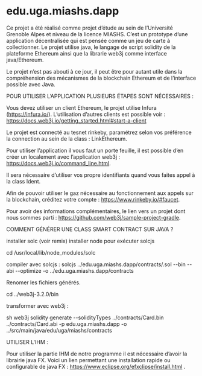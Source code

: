 # edu.uga.miashs.dapp

Ce projet a été réalisé comme projet d’étude au sein de l’Université Grenoble Alpes et niveau de la licence MIASHS. C’est un prototype d’une application décentralisée qui est pensée comme un jeu de carte à collectionner. Le projet utilise java, le langage de script solidity de la plateforme Ethereum ainsi que la librarie web3j comme interface java/Ethereum.

Le projet n’est pas abouti à ce jour, il peut être pour autant utile dans la compréhension des mécanismes de la blockchain Ethereum et de l’interface possible avec Java.

POUR UTILISER L’APPLICATION PLUSIEURS ÉTAPES SONT NÉCESSAIRES :

Vous devez utiliser un client Ethereum, le projet utilise Infura (https://infura.io/).
L’utilisation d’autres clients est possible voir : https://docs.web3j.io/getting_started.html#start-a-client

Le projet est connecté au tesnet rinkeby, paramétrez selon vos préférence la connection au sein de la class : LinkEthereum.


Pour utiliser l’application il vous faut un porte feuille, il est possible d’en créer un localement avec l’application web3j : https://docs.web3j.io/command_line.html.

Il sera nécessaire d’utiliser vos propre identifiants quand vous faites appel à la class Ident.

Afin de pouvoir utiliser le gaz nécessaire au fonctionnement aux appels sur la blockchain, créditez votre compte : https://www.rinkeby.io/#faucet.

Pour avoir des informations complémentaires, le lien vers un projet dont nous sommes parti : https://github.com/web3j/sample-project-gradle.


COMMENT GÉNÉRER UNE CLASS SMART CONTRACT SUR JAVA ?

installer solc (voir remix)
installer node pour exécuter solcjs

cd /usr/local/lib/node_modules/solc

compiler avec solcjs : solcjs ../edu.uga.miashs.dapp/contracts/<contract>.sol --bin --abi --optimize -o ../edu.uga.miashs.dapp/contracts

Renomer les fichiers générés.

cd ../web3j-3.2.0/bin

transformer avec web3j : 

sh web3j solidity generate --solidityTypes ../contracts/Card.bin ../contracts/Card.abi -p edu.uga.miashs.dapp -o ../src/main/java/edu/uga/miashs/contracts


UTILISER L'IHM : 

Pour utiliser la partie IHM de notre programme il est nécessaire d’avoir la librairie java FX.
Voici un lien permettant une installation rapide ou configurable de java FX :
https://www.eclipse.org/efxclipse/install.html .




